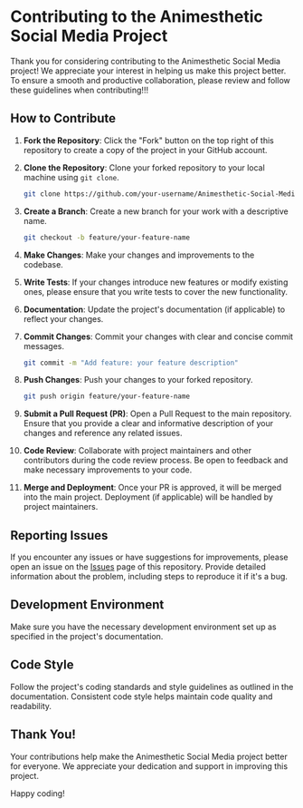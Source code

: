 # Contributing to the Animesthetic Social Media Project

Thank you for considering contributing to the Animesthetic Social Media project! We appreciate your interest in helping us make this project better. To ensure a smooth and productive collaboration, please review and follow these guidelines when contributing!!!

## How to Contribute

1. **Fork the Repository**: Click the "Fork" button on the top right of this repository to create a copy of the project in your GitHub account.

2. **Clone the Repository**: Clone your forked repository to your local machine using `git clone`.

    ```sh
    git clone https://github.com/your-username/Animesthetic-Social-Media.git
    ```

3. **Create a Branch**: Create a new branch for your work with a descriptive name.

    ```sh
    git checkout -b feature/your-feature-name
    ```

4. **Make Changes**: Make your changes and improvements to the codebase.

5. **Write Tests**: If your changes introduce new features or modify existing ones, please ensure that you write tests to cover the new functionality.

6. **Documentation**: Update the project's documentation (if applicable) to reflect your changes.

7. **Commit Changes**: Commit your changes with clear and concise commit messages.

    ```sh
    git commit -m "Add feature: your feature description"
    ```

8. **Push Changes**: Push your changes to your forked repository.

    ```sh
    git push origin feature/your-feature-name
    ```

9. **Submit a Pull Request (PR)**: Open a Pull Request to the main repository. Ensure that you provide a clear and informative description of your changes and reference any related issues.

10. **Code Review**: Collaborate with project maintainers and other contributors during the code review process. Be open to feedback and make necessary improvements to your code.

11. **Merge and Deployment**: Once your PR is approved, it will be merged into the main project. Deployment (if applicable) will be handled by project maintainers.

## Reporting Issues

If you encounter any issues or have suggestions for improvements, please open an issue on the [Issues](https://github.com/your-username/animesthetic-social-media/issues) page of this repository. Provide detailed information about the problem, including steps to reproduce it if it's a bug.

## Development Environment

Make sure you have the necessary development environment set up as specified in the project's documentation.

## Code Style

Follow the project's coding standards and style guidelines as outlined in the documentation. Consistent code style helps maintain code quality and readability.

## Thank You!

Your contributions help make the Animesthetic Social Media project better for everyone. We appreciate your dedication and support in improving this project.

Happy coding!

